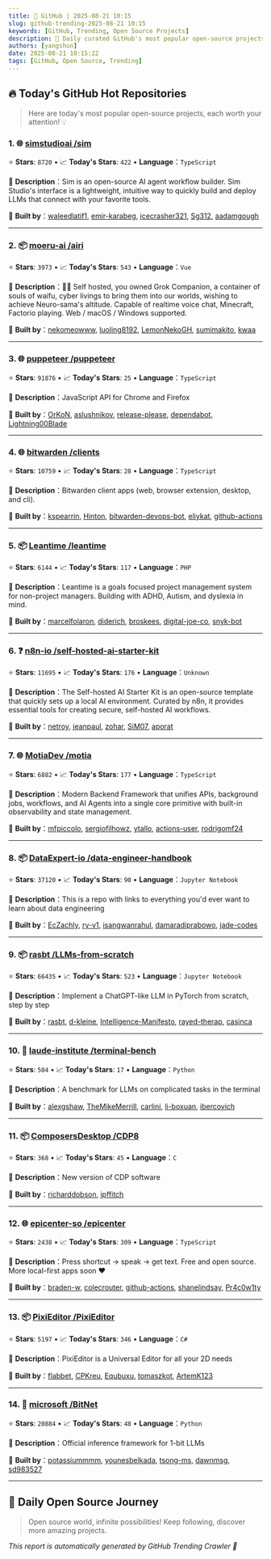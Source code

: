 ```yaml
---
title: 🚀 GitHub | 2025-08-21 10:15
slug: github-trending-2025-08-21 10:15
keywords: [GitHub, Trending, Open Source Projects]
description: 🌟 Daily curated GitHub's most popular open-source projects to help you stay on the pulse of technology!
authors: [yangshun]
date: 2025-08-21 10:15:22
tags: [GitHub, Open Source, Trending]
---
```


## 🔥 Today's GitHub Hot Repositories

> Here are today's most popular open-source projects, each worth your attention! 💡

### 1. 🌐 [simstudioai /sim](https://github.com/simstudioai/sim)

⭐ **Stars**: `8720`   •   📈 **Today's Stars**: `422`   •   **Language**：`TypeScript`

📝 **Description**：Sim is an open-source AI agent workflow builder. Sim Studio's interface is a lightweight, intuitive way to quickly build and deploy LLMs that connect with your favorite tools.

🤝 **Built by**：[waleedlatif1](https://github.com/waleedlatif1), [emir-karabeg](https://github.com/emir-karabeg), [icecrasher321](https://github.com/icecrasher321), [Sg312](https://github.com/Sg312), [aadamgough](https://github.com/aadamgough)

---

### 2. 📦 [moeru-ai /airi](https://github.com/moeru-ai/airi)

⭐ **Stars**: `3973`   •   📈 **Today's Stars**: `543`   •   **Language**：`Vue`

📝 **Description**：💖🧸 Self hosted, you owned Grok Companion, a container of souls of waifu, cyber livings to bring them into our worlds, wishing to achieve Neuro-sama's altitude. Capable of realtime voice chat, Minecraft, Factorio playing. Web / macOS / Windows supported.

🤝 **Built by**：[nekomeowww](https://github.com/nekomeowww), [luoling8192](https://github.com/luoling8192), [LemonNekoGH](https://github.com/LemonNekoGH), [sumimakito](https://github.com/sumimakito), [kwaa](https://github.com/kwaa)

---

### 3. 🌐 [puppeteer /puppeteer](https://github.com/puppeteer/puppeteer)

⭐ **Stars**: `91876`   •   📈 **Today's Stars**: `25`   •   **Language**：`TypeScript`

📝 **Description**：JavaScript API for Chrome and Firefox

🤝 **Built by**：[OrKoN](https://github.com/OrKoN), [aslushnikov](https://github.com/aslushnikov), [release-please](https://github.com/release-please), [dependabot](https://github.com/dependabot), [Lightning00Blade](https://github.com/Lightning00Blade)

---

### 4. 🌐 [bitwarden /clients](https://github.com/bitwarden/clients)

⭐ **Stars**: `10759`   •   📈 **Today's Stars**: `28`   •   **Language**：`TypeScript`

📝 **Description**：Bitwarden client apps (web, browser extension, desktop, and cli).

🤝 **Built by**：[kspearrin](https://github.com/kspearrin), [Hinton](https://github.com/Hinton), [bitwarden-devops-bot](https://github.com/bitwarden-devops-bot), [eliykat](https://github.com/eliykat), [github-actions](https://github.com/github-actions)

---

### 5. 📦 [Leantime /leantime](https://github.com/Leantime/leantime)

⭐ **Stars**: `6144`   •   📈 **Today's Stars**: `117`   •   **Language**：`PHP`

📝 **Description**：Leantime is a goals focused project management system for non-project managers. Building with ADHD, Autism, and dyslexia in mind.

🤝 **Built by**：[marcelfolaron](https://github.com/marcelfolaron), [diderich](https://github.com/diderich), [broskees](https://github.com/broskees), [digital-joe-co](https://github.com/digital-joe-co), [snyk-bot](https://github.com/snyk-bot)

---

### 6. ❓ [n8n-io /self-hosted-ai-starter-kit](https://github.com/n8n-io/self-hosted-ai-starter-kit)

⭐ **Stars**: `11695`   •   📈 **Today's Stars**: `176`   •   **Language**：`Unknown`

📝 **Description**：The Self-hosted AI Starter Kit is an open-source template that quickly sets up a local AI environment. Curated by n8n, it provides essential tools for creating secure, self-hosted AI workflows.

🤝 **Built by**：[netroy](https://github.com/netroy), [jeanpaul](https://github.com/jeanpaul), [zohar](https://github.com/zohar), [SiM07](https://github.com/SiM07), [aporat](https://github.com/aporat)

---

### 7. 🌐 [MotiaDev /motia](https://github.com/MotiaDev/motia)

⭐ **Stars**: `6882`   •   📈 **Today's Stars**: `177`   •   **Language**：`TypeScript`

📝 **Description**：Modern Backend Framework that unifies APIs, background jobs, workflows, and AI Agents into a single core primitive with built-in observability and state management.

🤝 **Built by**：[mfpiccolo](https://github.com/mfpiccolo), [sergiofilhowz](https://github.com/sergiofilhowz), [ytallo](https://github.com/ytallo), [actions-user](https://github.com/actions-user), [rodrigomf24](https://github.com/rodrigomf24)

---

### 8. 📦 [DataExpert-io /data-engineer-handbook](https://github.com/DataExpert-io/data-engineer-handbook)

⭐ **Stars**: `37120`   •   📈 **Today's Stars**: `90`   •   **Language**：`Jupyter Notebook`

📝 **Description**：This is a repo with links to everything you'd ever want to learn about data engineering

🤝 **Built by**：[EcZachly](https://github.com/EcZachly), [ry-v1](https://github.com/ry-v1), [isangwanrahul](https://github.com/isangwanrahul), [damaradiprabowo](https://github.com/damaradiprabowo), [jade-codes](https://github.com/jade-codes)

---

### 9. 📦 [rasbt /LLMs-from-scratch](https://github.com/rasbt/LLMs-from-scratch)

⭐ **Stars**: `66435`   •   📈 **Today's Stars**: `523`   •   **Language**：`Jupyter Notebook`

📝 **Description**：Implement a ChatGPT-like LLM in PyTorch from scratch, step by step

🤝 **Built by**：[rasbt](https://github.com/rasbt), [d-kleine](https://github.com/d-kleine), [Intelligence-Manifesto](https://github.com/Intelligence-Manifesto), [rayed-therap](https://github.com/rayed-therap), [casinca](https://github.com/casinca)

---

### 10. 🐍 [laude-institute /terminal-bench](https://github.com/laude-institute/terminal-bench)

⭐ **Stars**: `504`   •   📈 **Today's Stars**: `17`   •   **Language**：`Python`

📝 **Description**：A benchmark for LLMs on complicated tasks in the terminal

🤝 **Built by**：[alexgshaw](https://github.com/alexgshaw), [TheMikeMerrill](https://github.com/TheMikeMerrill), [carlini](https://github.com/carlini), [li-boxuan](https://github.com/li-boxuan), [ibercovich](https://github.com/ibercovich)

---

### 11. 📦 [ComposersDesktop /CDP8](https://github.com/ComposersDesktop/CDP8)

⭐ **Stars**: `368`   •   📈 **Today's Stars**: `45`   •   **Language**：`C`

📝 **Description**：New version of CDP software

🤝 **Built by**：[richarddobson](https://github.com/richarddobson), [jpffitch](https://github.com/jpffitch)

---

### 12. 🌐 [epicenter-so /epicenter](https://github.com/epicenter-so/epicenter)

⭐ **Stars**: `2438`   •   📈 **Today's Stars**: `309`   •   **Language**：`TypeScript`

📝 **Description**：Press shortcut → speak → get text. Free and open source. More local-first apps soon ❤️

🤝 **Built by**：[braden-w](https://github.com/braden-w), [colecrouter](https://github.com/colecrouter), [github-actions](https://github.com/github-actions), [shanelindsay](https://github.com/shanelindsay), [Pr4c0w1ty](https://github.com/Pr4c0w1ty)

---

### 13. 📦 [PixiEditor /PixiEditor](https://github.com/PixiEditor/PixiEditor)

⭐ **Stars**: `5197`   •   📈 **Today's Stars**: `346`   •   **Language**：`C#`

📝 **Description**：PixiEditor is a Universal Editor for all your 2D needs

🤝 **Built by**：[flabbet](https://github.com/flabbet), [CPKreu](https://github.com/CPKreu), [Equbuxu](https://github.com/Equbuxu), [tomaszkot](https://github.com/tomaszkot), [ArtemK123](https://github.com/ArtemK123)

---

### 14. 🐍 [microsoft /BitNet](https://github.com/microsoft/BitNet)

⭐ **Stars**: `20884`   •   📈 **Today's Stars**: `48`   •   **Language**：`Python`

📝 **Description**：Official inference framework for 1-bit LLMs

🤝 **Built by**：[potassiummmm](https://github.com/potassiummmm), [younesbelkada](https://github.com/younesbelkada), [tsong-ms](https://github.com/tsong-ms), [dawnmsg](https://github.com/dawnmsg), [sd983527](https://github.com/sd983527)

---

## 🌈 Daily Open Source Journey

> Open source world, infinite possibilities! Keep following, discover more amazing projects.

*This report is automatically generated by GitHub Trending Crawler 🤖*
